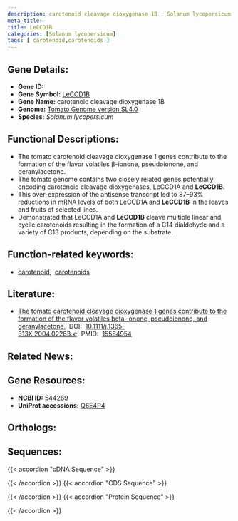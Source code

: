 ```yaml
---
description: carotenoid cleavage dioxygenase 1B ; Solanum lycopersicum
meta_title:
title: LeCCD1B
categories: [Solanum lycopersicum]
tags: [ carotenoid,carotenoids ]
---
```


## Gene Details:
- **Gene ID:** []()
- **Gene Symbol:** <u>LeCCD1B</u>
- **Gene Name:** carotenoid cleavage dioxygenase 1B
- **Genome:** [Tomato Genome version SL4.0](https://solgenomics.net/organism/solanum_lycopersicum/genome)
- **Species:** *Solanum lycopersicum*

## Functional Descriptions:
   - The tomato carotenoid cleavage dioxygenase 1 genes contribute to the formation of the flavor volatiles β-ionone, pseudoionone, and geranylacetone.
   - The tomato genome contains two closely related genes potentially encoding carotenoid cleavage dioxygenases, LeCCD1A and **LeCCD1B**.
   - This over-expression of the antisense transcript led to 87–93% reductions in mRNA levels of both LeCCD1A and **LeCCD1B** in the leaves and fruits of selected lines.
   - Demonstrated that LeCCD1A and **LeCCD1B** cleave multiple linear and cyclic carotenoids resulting in the formation of a C14 dialdehyde and a variety of C13 products, depending on the substrate.

## Function-related keywords:
   - [carotenoid](/tags/carotenoid/),&nbsp;&nbsp;[carotenoids](/tags/carotenoids/)

## Literature:
   - [The tomato carotenoid cleavage dioxygenase 1 genes contribute to the formation of the flavor volatiles beta-ionone, pseudoionone, and geranylacetone.](https://www.doi.org/10.1111/j.1365-313X.2004.02263.x)&nbsp;&nbsp;DOI:&nbsp;&nbsp;[10.1111/j.1365-313X.2004.02263.x](https://www.doi.org/10.1111/j.1365-313X.2004.02263.x);&nbsp;&nbsp;PMID:&nbsp;&nbsp;[15584954](https://pubmed.ncbi.nlm.nih.gov/15584954/)

## Related News:

## Gene Resources:
- **NCBI ID:**  [544269](https://www.ncbi.nlm.nih.gov/search/all/?term=544269)
- **UniProt accessions:**  [Q6E4P4](https://www.uniprot.org/uniprotkb/Q6E4P4/entry)

## Orthologs:

## Sequences:
{{< accordion "cDNA Sequence" >}}

{{< /accordion >}}
{{< accordion "CDS Sequence" >}}

{{< /accordion >}}
{{< accordion "Protein Sequence" >}}

{{< /accordion >}}
